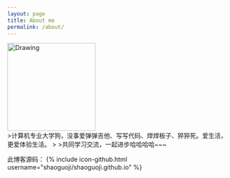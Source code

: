 ```yaml
---
layout: page
title: About me
permalink: /about/
---
```


<!-- This is the base Jekyll theme. You can find out more info about customizing your Jekyll theme, as well as basic Jekyll usage documentation at [jekyllrb.com](http://jekyllrb.com/) -->

<!-- ![me](../img/me.png =100x100) -->
<img src="../img/me.png" alt="Drawing" width="200px" />

<br/>
>计算机专业大学狗，没事爱弹弹吉他、写写代码、焊焊板子、猝猝死。爱生活，更爱体验生活。
> 
>共同学习交流，一起进步哈哈哈哈~~~
<br/>


此博客源码： 
{% include icon-github.html username="shaoguoji/shaoguoji.github.io" %} 

<!-- You can find the source code for Jekyll at
{% include icon-github.html username="jekyll" %} /
[jekyll](https://github.com/jekyll/jekyll)
 -->